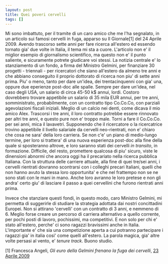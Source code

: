 ```yaml
---
layout: post
title: Quei poveri cervelli
tags: []
---
```


Mi sono imbattuto, per il tramite di un caro amico che me l'ha segnalato, in un articolo sui famosi cervelli in fuga, apparso su Il Giornale[1] del 24 Aprile 2009. Avendo trascorso sette anni per fare ricerca all'estero ed essendo tornato gia' due volte in Italia, il tema mi sta a cuore.
L'articolo non e' il miglior esempio di giornalismo scientifico, ma questo non e' il punto saliente, e sicuramente potrete giudicare voi stessi. La notizia centrale e' lo stanziamento di un fondo, a firma del Ministro Gelmini, per finanziare 30 progetti - triennali - per ricercatori che siano all'estero da almeno tre anni e che abbiano conseguito il proprio dottorato di ricerca non piu' di sette anni prima. Piu' o meno, tanto per dare un'idea, dei trentacinquenni con gia' una, oppure due eperienze post-doc alle spalle. Sempre per dare un'idea, nel caso degli USA, un salario di circa 45-50 k$ annui, lordi. Costoro dovrebbero trovare appetibile un salario di 35 mila EUR annui, per tre anni, somministrato, probabilmente, con un contratto tipo Co.Co.Co, con parziali agevolazioni fiscali iniziali. Meglio di un calcio nei denti, come dicava il mio amico Alex. Trascorsi i tre anni, il loro contratto potrebbe essere rinnovato per altri tre anni, e questo pure non e' troppo male. Torni a fare il Co.Co.Co. per sei anni, mica il lavavetri.
Supponendo che il ricercatore o la ricercatrice trovino appetibile il livello salariale da cervelli neo-rientrati, non e' chiaro che cosa ne sara' della loro carriera. Se non c'e' un piano di medio-lungo termine, per loro si trattera' di una nuova esperienza post-doc alla fine della quale si sposteranno altrove, e loro saranno stati dei cervelli *in transito*, in formazione.
Difficile, del resto, promettere qualcosa di piu' sicuro, viste le dinensioni abnormi che ancora oggi ha il precariato nella ricerca pubblica Italiana. Con la struttura delle carriere attuale, alla fine di quei tre/sei anni, i cervelli rientrati dovranno scontrarsi con i colleghi precari Italiani, quelli che non hanno avuto la stessa loro opportunita' e che nel frattempo non se ne sono stati con le mani in mano. Anche loro avranno le loro pretese e non gli andra' certo giu' di lasciare il passo a quei cervellini che furono rientrati anni prima.

Invece che stanziare questi fondi, in questo modo, caro Ministro Gelmini, mi permetta di suggerirle di studiare la strategia adottata dai nostri concittadini Europei. Non si attirano 'cervelli' con un contratto di 3 anni, e nemmeno di 6. Meglio forse creare un percorso di carriera alternativo a quello corrente, per pochi posti di lavoro, pochissimi, ma competitivi. E non solo per chi e' stato all'estero, perche' ci sono ragazzi bravissimi anche in Italia. L'importante e' che sia una competizione aperta a cui potranno partecipare i ragazzi gia' in italia cosi' come quelli all'estero. La parola magica, gia' altre volte persasi al vento, e' *tenure track*. Buono studio.

[1] Francesca Angeli, *Gli euro della Gelmini frenano la fuga dei cervelli*, [23 Aprile 2009](http://www.ilgiornale.it/lp_n.pic1?PAGE=102811&PDF_NUM=1481)
